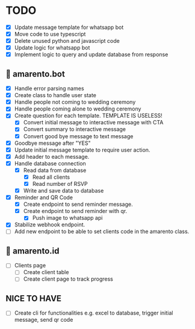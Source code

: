 # TODO

- [x] Update message template for whatsapp bot
- [x] Move code to use typescript
- [x] Delete unused python and javascript code
- [x] Update logic for whatsapp bot
- [x] Implement logic to query and update database from response

## 🤖 amarento.bot

- [x] Handle error parsing names
- [x] Create class to handle user state
- [x] Handle people not coming to wedding ceremony
- [x] Handle people coming alone to wedding ceremony
- [x] Create question for each template. TEMPLATE IS USELESS!
  - [x] Convert initial message to interactive message with CTA
  - [x] Convert summary to interactive message
  - [x] Convert good bye message to text message
- [x] Goodbye message after "YES"
- [x] Update initial message template to require user action.
- [x] Add header to each message.
- [x] Handle database connection
  - [x] Read data from database
    - [x] Read all clients
    - [x] Read number of RSVP
  - [x] Write and save data to database
- [x] Reminder and QR Code
  - [x] Create endpoint to send reminder message.
  - [x] Create endpoint to send reminder with qr.
    - [x] Push image to whatsapp api
- [x] Stabilize webhook endpoint.
- [ ] Add new endpoint to be able to set clients code in the amarento class.

## 💚 amarento.id

- [ ] Clients page
  - [ ] Create client table
  - [ ] Create client page to track progress

## NICE TO HAVE

- [ ] Create cli for functionalities e.g. excel to database, trigger initial message, send qr code
